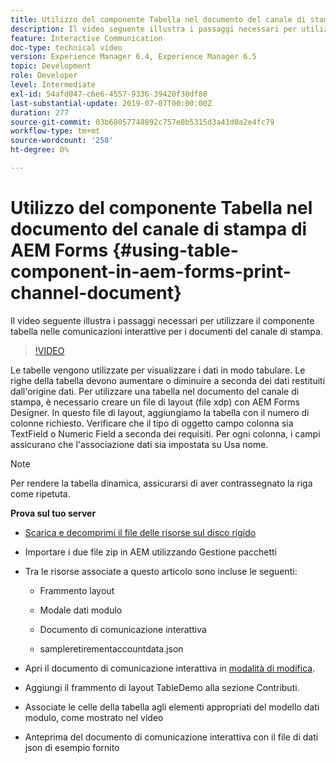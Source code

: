 ```yaml
---
title: Utilizzo del componente Tabella nel documento del canale di stampa di AEM Forms
description: Il video seguente illustra i passaggi necessari per utilizzare il componente tabella nelle comunicazioni interattive per i documenti del canale di stampa.
feature: Interactive Communication
doc-type: technical video
version: Experience Manager 6.4, Experience Manager 6.5
topic: Development
role: Developer
level: Intermediate
exl-id: 54afd047-c6e6-4557-9336-39420f30df88
last-substantial-update: 2019-07-07T00:00:00Z
duration: 277
source-git-commit: 03b68057748892c757e0b5315d3a41d0a2e4fc79
workflow-type: tm+mt
source-wordcount: '258'
ht-degree: 0%

---
```


# Utilizzo del componente Tabella nel documento del canale di stampa di AEM Forms {#using-table-component-in-aem-forms-print-channel-document}

Il video seguente illustra i passaggi necessari per utilizzare il componente tabella nelle comunicazioni interattive per i documenti del canale di stampa.

>[!VIDEO](https://video.tv.adobe.com/v/27769?quality=12&learn=on)

Le tabelle vengono utilizzate per visualizzare i dati in modo tabulare. Le righe della tabella devono aumentare o diminuire a seconda dei dati restituiti dall&#39;origine dati. Per utilizzare una tabella nel documento del canale di stampa, è necessario creare un file di layout (file xdp) con AEM Forms Designer. In questo file di layout, aggiungiamo la tabella con il numero di colonne richiesto. Verificare che il tipo di oggetto campo colonna sia TextField o Numeric Field a seconda dei requisiti. Per ogni colonna, i campi assicurano che l&#39;associazione dati sia impostata su Usa nome.

>[!NOTE]
>
>Per rendere la tabella dinamica, assicurarsi di aver contrassegnato la riga come ripetuta.

**Prova sul tuo server**

* [Scarica e decomprimi il file delle risorse sul disco rigido](assets/usingtablesinprintchannel.zip)

* Importare i due file zip in AEM utilizzando Gestione pacchetti

* Tra le risorse associate a questo articolo sono incluse le seguenti:

   * Frammento layout

   * Modale dati modulo

   * Documento di comunicazione interattiva
   * sampleretirementaccountdata.json

* Apri il documento di comunicazione interattiva in [modalità di modifica](http://localhost:4502/editor.html/content/forms/af/401kstatement/tablesinprintdocument/channels/print.html).

* Aggiungi il frammento di layout TableDemo alla sezione Contributi.
* Associate le celle della tabella agli elementi appropriati del modello dati modulo, come mostrato nel video

* Anteprima del documento di comunicazione interattiva con il file di dati json di esempio fornito
